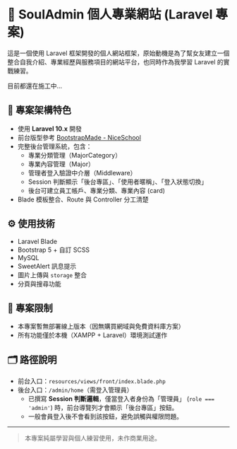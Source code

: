 # 💼 SoulAdmin 個人專業網站 (Laravel 專案)

這是一個使用 Laravel 框架開發的個人網站框架，原始動機是為了幫女友建立一個整合自我介紹、專業經歷與服務項目的網站平台，也同時作為我學習 Laravel 的實戰練習。

目前都還在施工中...

## 🔧 專案架構特色

-   使用 **Laravel 10.x** 開發
-   前台版型參考 [BootstrapMade - NiceSchool](https://bootstrapmade.com/nice-school-bootstrap-education-template/)
-   完整後台管理系統，包含：
    -   專業分類管理（MajorCategory）
    -   專業內容管理（Major）
    -   管理者登入驗證中介層（Middleware）
    -   Session 判斷顯示「後台專區」、「使用者暱稱」、「登入狀態切換」
    -   後台可建立員工帳戶、專業分類、專業內容 (card)
-   Blade 模板整合、Route 與 Controller 分工清楚

## ⚙️ 使用技術

-   Laravel Blade
-   Bootstrap 5 + 自訂 SCSS
-   MySQL
-   SweetAlert 訊息提示
-   圖片上傳與 `storage` 整合
-   分頁與搜尋功能

## 🧪 專案限制

-   本專案暫無部署線上版本（因無購買網域與免費資料庫方案）
-   所有功能僅於本機（XAMPP + Laravel）環境測試運作

## 🗂️ 路徑說明

-   前台入口：`resources/views/front/index.blade.php`
-   後台入口：`/admin/home`（需登入管理員）
    -   已撰寫 **Session 判斷邏輯**，僅當登入者身份為「管理員」 (`role === 'admin'`) 時，前台導覽列才會顯示「後台專區」按鈕。
    -   一般會員登入後不會看到該按鈕，避免誤觸與權限問題。

---

> 本專案純屬學習與個人練習使用，未作商業用途。
